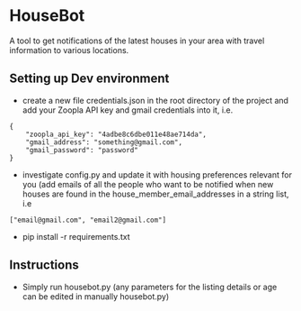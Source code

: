 # HouseBot

A tool to get notifications of the latest houses in your area with travel information to various locations.

## Setting up Dev environment
- create a new file credentials.json in the root directory of the project and add your Zoopla API key and gmail 
credentials into it, i.e.

```
{
    "zoopla_api_key": "4adbe8c6dbe011e48ae714da",
    "gmail_address": "something@gmail.com",
    "gmail_password": "password"
}
```

- investigate config.py and update it with housing preferences relevant for you (add emails of all the people who
want to be notified when new houses are found in the house_member_email_addresses in a string list, i.e
```
["email@gmail.com", "email2@gmail.com"]
```

- pip install -r requirements.txt

## Instructions
- Simply run housebot.py (any parameters for the listing details or age can be edited in manually housebot.py)
